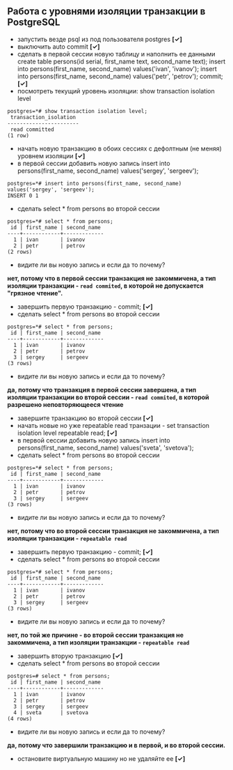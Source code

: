 ## Работа с уровнями изоляции транзакции в PostgreSQL
- запустить везде psql из под пользователя postgres **[✓]**
- выключить auto commit **[✓]**
- сделать в первой сессии новую таблицу и наполнить ее данными create table persons(id serial, first_name text, second_name text); insert into persons(first_name, second_name) values('ivan', 'ivanov'); insert into persons(first_name, second_name) values('petr', 'petrov'); commit; **[✓]**
- посмотреть текущий уровень изоляции: show transaction isolation level
```
postgres=*# show transaction isolation level;
 transaction_isolation
-----------------------
 read committed
(1 row)
```
- начать новую транзакцию в обоих сессиях с дефолтным (не меняя) уровнем изоляции **[✓]**
- в первой сессии добавить новую запись insert into persons(first_name, second_name) values('sergey', 'sergeev');
```
postgres=*# insert into persons(first_name, second_name) values('sergey', 'sergeev');
INSERT 0 1
```
- сделать select * from persons во второй сессии
```
postgres=*# select * from persons;
 id | first_name | second_name
----+------------+-------------
  1 | ivan       | ivanov
  2 | petr       | petrov
(2 rows)
```
- видите ли вы новую запись и если да то почему?

**нет, потому что в первой сессии транзакция не закоммичена, а тип изоляции транзакции - `read commited`, в которой не допускается "грязное чтение".**

- завершить первую транзакцию - commit; **[✓]**
- сделать select * from persons во второй сессии
```
postgres=*# select * from persons;
 id | first_name | second_name
----+------------+-------------
  1 | ivan       | ivanov
  2 | petr       | petrov
  3 | sergey     | sergeev
(3 rows)
```
- видите ли вы новую запись и если да то почему?

**да, потому что транзакция в первой сессии завершена, а тип изоляции транзакции во второй сессии - `read commited`, в которой разрешено неповторяющееся чтение**

- завершите транзакцию во второй сессии **[✓]**
- начать новые но уже repeatable read транзации - set transaction isolation level repeatable read; **[✓]**
- в первой сессии добавить новую запись insert into persons(first_name, second_name) values('sveta', 'svetova');
- сделать select * from persons во второй сессии
```
postgres=*# select * from persons;
 id | first_name | second_name
----+------------+-------------
  1 | ivan       | ivanov
  2 | petr       | petrov
  3 | sergey     | sergeev
(3 rows)
```
- видите ли вы новую запись и если да то почему?

**нет, потому что во второй сессии транзакция не закоммичена, а тип изоляции транзакции - `repeatable read`**

- завершить первую транзакцию - commit; **[✓]**
- сделать select * from persons во второй сессии
```
postgres=*# select * from persons;
 id | first_name | second_name
----+------------+-------------
  1 | ivan       | ivanov
  2 | petr       | petrov
  3 | sergey     | sergeev
(3 rows)
```
- видите ли вы новую запись и если да то почему?

**нет, по той же причине - во второй сессии транзакция не закоммичена, а тип изоляции транзакции - `repeatable read`**

- завершить вторую транзакцию **[✓]**
- сделать select * from persons во второй сессии
```
postgres=# select * from persons;
 id | first_name | second_name
----+------------+-------------
  1 | ivan       | ivanov
  2 | petr       | petrov
  3 | sergey     | sergeev
  4 | sveta      | svetova
(4 rows)
```
- видите ли вы новую запись и если да то почему?

**да, потому что завершили транзакцию и в первой, и во второй сессии.**

- остановите виртуальную машину но не удаляйте ее **[✓]**
